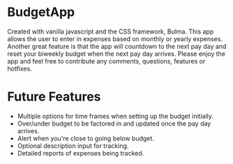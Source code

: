 # BudgetApp

Created with vanilla javascript and the CSS framework, Bulma.  This app allows the user to enter in expenses based on monthly or yearly expenses.  Another great feature is that the app will countdown to the next pay day and reset your biweekly budget when the next pay day arrives. Please enjoy the app and feel free to contribute any comments, questions, features or hotfixes. 

# Future Features

- Multiple options for time frames when setting up the budget initially.
- Over/under budget to be factored in and updated once the pay day arrives.
- Alert when you're close to going below budget.
- Optional description input for tracking.
- Detailed reports of expenses being tracked.  
